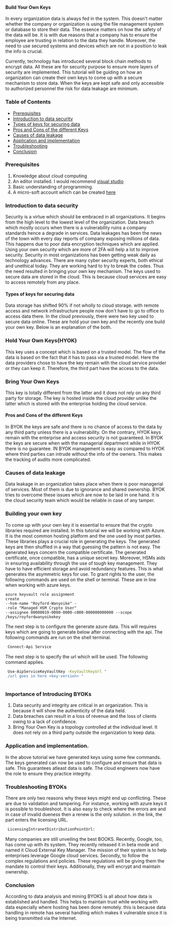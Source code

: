 #### Build Your Own Keys

In every organization data is always fed in the system. This doesn't matter whether the company or organization is using the file management system or database to store their data. The essence matters on how the safety of the data will be. It is with due reasons that a company has to ensure the employee are trusting in relation to the data they handle. Moreover, the need to use secured systems and devices which are not in a position to leak the info is crucial. 

Currently, technology has introduced several block chain methods to encrypt data. All these are for security purpose to ensure more layers of security are implemented. This tutorial will be guiding on how an organization can create their own keys to come up with a secure mechanism to store data. When the keys are kept safe and only accessible to authorized personnel the risk for data leakage are minimum. 

### Table of Contents 
- [Prerequisites](#prerequisites)
- [Introduction to data security](#introduction-to-data-security)
- [Types of keys for securing data](#types-of-keys-for-securing-data)
- [Pros and Cons of the different Keys](#pros-and-cons-of-the-different-keys)
- [Causes of data leakage](#causes-of-data-leakage)
- [Application and implementation](#application-and-implementation)
- [Troubleshooting](#troubleshooting-byoks)
- [Conclusion](#conclusion)


### Prerequisites

1. Knowledge about cloud computing
2. An editor installed. I would recommend [visual studio](https://visualstudio.microsoft.com/downloads/)
3. Basic understanding of programming. 
4. A micro-soft account which can be created [here](https://account.microsoft.com/account/ )

### Introduction to data security

Security is a virtue which should be embraced in all organizations. It begins from the high level to the lowest level of the organization. Data breach which mostly occurs when there is a vulnerability ruins a company standards hence a degrade in services. Data leakages has been the news of the town with every day reports of company exposing millions of data. This happens due to poor data encryption techniques which are applied. Using your own security which are more of 2FA will help a lot to improve security. Security in most organizations has been getting weak daily as technology advances. There are many cyber security experts, both ethical and unethical today. They are working hard to try to break the codes. Thus the need resulted in bringing your own key mechanism. The keys used to secure data are stored in the cloud. This is because cloud services are easy to access remotely from any place. 

#### Types of keys for securing data

Data storage has shifted 90% if not wholly to cloud storage. with remote access and network infrastructure people now don't have to go to office to access data there. In the cloud previously, there were two key used to secure data online. These are hold your own key and the recently one build your own key. Below is an explanation of the both. 

### Hold Your Own Keys(HYOK)

This key uses a concept which is based on a trusted model. The flow of the data is based on the fact that it has to pass via a trusted model. Here the data providers chose to have the key remain with the cloud service provider or they can keep it. Therefore, the third part have the access to the data.

### Bring Your Own Keys
This key is totally different from the latter and it does not rely on any third party for storage. The key is hosted inside the cloud provider unlike the latter which is stored with the enterprise holding the cloud service. 

#### Pros and Cons of the different Keys

In BYOK the keys are safe and there is no chance of access to the data by any third party unless there is a vulnerability. On the contrary, HYOK keys remain with the enterprise and access security is not guaranteed. 
In BYOK the keys are secure when with the managerial department while in HYOK there is no guarantee. 
IN BYOK management is easy as compared to HYOK where third parties can intrude without the info of the owners. This makes the tracking of audits more complicated. 

### Causes of data leakage

Data leakage in an organization takes place when there is poor managerial of services. Most of them is due to ignorance and shared ownership. BYOK tries to overcome these issues which are now to be laid in one hand. It is the cloud security team which would be reliable in case of any tamper. 

### Building your own key
To come up with your own key it is essential to ensure that the crypto libraries required are installed. In this tutorial we will be working with Azure. It is the most common hosting platform and the one used by most parties. These libraries plays a crucial role in generating the keys. The generated keys are then shuffled in a way that guessing the pattern is not easy. The generated keys concern the compatible certificate. The generated certificate, once compatible, has a unique secret key. Moreover, HSMs aids in ensuring availability through the use of tough key management. They have to have efficient storage and avoid redundancy features. This is what generates the asymmetric keys for use. To grant rights to the user, the following commands are used on the shell or terminal. These are in line when working with azure keys.

```shell 
azure keyvault role assignment 
create 
--hsm-name "Royford-Wanyoike" -
-role "Managed HSM Crypto User" 
--assignee 00000019-0000-0000-c000-000000000000 --scope /keys/royfordwanyoikekey 

``` 
The next step is to configure the generate azure data. This will requires keys which are going to generate below after connecting with the api. The following commands are run on the shell terminal. 
 
```bash 
 Connect-Api Service 
 ``` 
 
The next step is to specify the url which will be used. The following command applies. 
 
```bash
 Use-AipServiceKeyVaultKey -KeyVaultKeyUrl "
 /url goes in here <key-version> " 
 
``` 

### Importance of Introducing BYOKs

 1. Data security and integrity are critical in an organization. This is because it will show the authenticity of the data held. 
 2. Data breaches can result in a loss of revenue and the loss of clients owing to a lack of confidence. 
 3. Bring Your Own Key is a topology controlled at the individual level. It does not rely on a third party outside the organization to keep data.

### Application and implementation.
In the above tutorial we have generated keys using some few commands. The keys generated can now be used to configure and ensure that data is safe. This guarantees atleast data is safe. The cloud engineers now have the role to ensure they practice integrity.
### Troubleshooting BYOKs
There are only two reasons why these keys might end up conflicting. These are due to validation and tampering. For instance, working with azure keys it is possible to troubleshoot. It is also easy to check where the errors are and in case of invalid dueness then a renew is the only solution. in the link, the part enters the licensing URL. 
```bash
 LicensingIntranetDistributionPointUrl: 
 ```
 Many companies are still unveiling the best BOOKS. Recently, Google, too, has come up with its system. They recently released it in beta mode and named it Cloud External Key Manager. The mission of their system is to help enterprises leverage Google cloud services. Secondly, to follow the complex regulations and policies. These regulations will be giving them the mandate to control their keys. Additionally, they will encrypt and maintain ownership. ​

### Conclusion

According to data analysis and mining BYOKS is all about how data is established and handled. This helps to maintain trust while working with data especially where hosting has been done remotely. this is because data handling in remote has several handling which makes it vulnerable since it is being transmitted via the Internet. 

